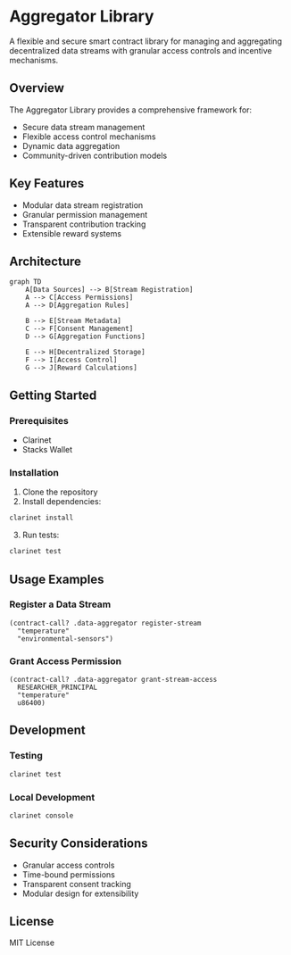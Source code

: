 # Aggregator Library

A flexible and secure smart contract library for managing and aggregating decentralized data streams with granular access controls and incentive mechanisms.

## Overview

The Aggregator Library provides a comprehensive framework for:

- Secure data stream management
- Flexible access control mechanisms
- Dynamic data aggregation
- Community-driven contribution models

## Key Features

- Modular data stream registration
- Granular permission management
- Transparent contribution tracking
- Extensible reward systems

## Architecture

```mermaid
graph TD
    A[Data Sources] --> B[Stream Registration]
    A --> C[Access Permissions]
    A --> D[Aggregation Rules]
    
    B --> E[Stream Metadata]
    C --> F[Consent Management]
    D --> G[Aggregation Functions]
    
    E --> H[Decentralized Storage]
    F --> I[Access Control]
    G --> J[Reward Calculations]
```

## Getting Started

### Prerequisites
- Clarinet
- Stacks Wallet

### Installation

1. Clone the repository
2. Install dependencies:
```bash
clarinet install
```

3. Run tests:
```bash
clarinet test
```

## Usage Examples

### Register a Data Stream
```clarity
(contract-call? .data-aggregator register-stream 
  "temperature" 
  "environmental-sensors")
```

### Grant Access Permission
```clarity
(contract-call? .data-aggregator grant-stream-access 
  RESEARCHER_PRINCIPAL 
  "temperature" 
  u86400)
```

## Development

### Testing
```bash
clarinet test
```

### Local Development
```bash
clarinet console
```

## Security Considerations

- Granular access controls
- Time-bound permissions
- Transparent consent tracking
- Modular design for extensibility

## License

MIT License